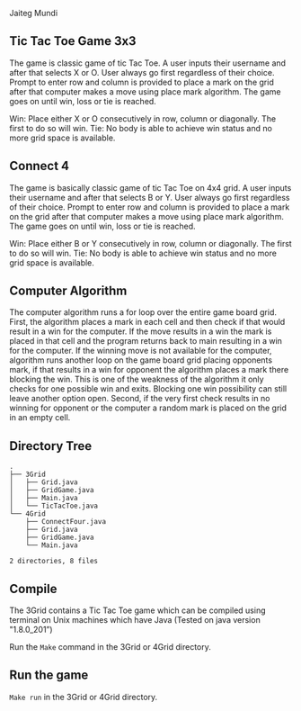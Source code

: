 Jaiteg Mundi

## Tic Tac Toe Game 3x3

The game is classic game of tic Tac Toe. A user inputs their username and after that selects X or O. User always go first regardless of their choice. Prompt to enter row and column is provided to place a mark on the grid after that computer makes a move using place mark algorithm. The game goes on until win, loss or tie is reached. 

Win: Place either X or O consecutively in row, column or diagonally. The first to do so will win. 
Tie: No body is able to achieve win status and no more grid space is available. 

## Connect 4

The game is basically classic game of tic Tac Toe on 4x4 grid. A user inputs their username and after that selects B or Y. User always go first regardless of their choice. Prompt to enter row and column is provided to place a mark on the grid after that computer makes a move using place mark algorithm. The game goes on until win, loss or tie is reached. 

Win: Place either B or Y consecutively in row, column or diagonally. The first to do so will win. 
Tie: No body is able to achieve win status and no more grid space is available. 


## Computer Algorithm

The computer algorithm runs a for loop over the entire game board grid. First, the algorithm places a mark in each cell and then check if that would result in a win for the computer. If the move results in a win the mark is placed in that cell and the program returns back to main resulting in a win for the computer. If the winning move is not available for the computer, algorithm runs another loop on the game board grid placing opponents mark, if that results in a win for opponent the algorithm places a mark there blocking the win. This is one of the weakness of the algorithm it only checks for one possible win and exits. Blocking one win possibility can still leave another option open. Second, if the very first check results in no winning for opponent or the computer a random mark is placed on the grid in an empty cell. 

## Directory Tree 
```
.
├── 3Grid
│   ├── Grid.java
│   ├── GridGame.java
│   ├── Main.java
│   └── TicTacToe.java
└── 4Grid
    ├── ConnectFour.java
    ├── Grid.java
    ├── GridGame.java
    └── Main.java

2 directories, 8 files
```

## Compile

The 3Grid contains a Tic Tac Toe game which can be compiled using terminal on Unix machines which have Java (Tested on java version "1.8.0_201”) 

Run the ```Make``` command in the 3Grid or 4Grid directory. 

## Run the game

```Make run```  in the 3Grid or 4Grid directory. 

